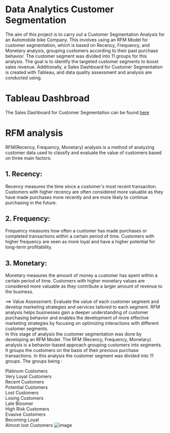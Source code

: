 # Data Analytics Customer Segmentation

The aim of this project is to carry out a Customer Segmentation Analysis for an Automobile bike Company. This involves using an RFM Model for customer segmentation, which is based on Recency, Frequency, and Monetary analysis, grouping customers according to their past purchase behavior. The customer segment was divided into 11 groups for this analysis. The goal is to identify the targeted customer segments to boost sales revenue. Additionally, a Sales Dashboard for Customer Segmentation is created with Tableau, and data quality assessment and analysis are conducted using.

# Tableau Dashbroad
The Sales Dashboard for Customer Segmentation can be found [here](https://public.tableau.com/views/SegmentCustomer_17154038047360/CUSTUMERSEGMENTATION?:language=en-US&publish=yes&:sid=E72C392AB1D44855A3224A681646DAB9-0:0&:display_count=n&:origin=viz_share_link)

# RFM analysis
RFM(Recency, Frequency, Monetary) analysis is a method of analyzing customer data used to classify and evaluate the value of customers based on three main factors:

## 1. Recency:
Recency measures the time since a customer's most recent transaction.
Customers with higher recency are often considered more valuable as they have made purchases more recently and are more likely to continue purchasing in the future.
## 2. Frequency:
Frequency measures how often a customer has made purchases or completed transactions within a certain period of time.
Customers with higher frequency are seen as more loyal and have a higher potential for long-term profitability.
## 3. Monetary:
Monetary measures the amount of money a customer has spent within a certain period of time.
Customers with higher monetary values are considered more valuable as they contribute a larger amount of revenue to the business.

==> Value Assessment: Evaluate the value of each customer segment and develop marketing strategies and services tailored to each segment.
RFM analysis helps businesses gain a deeper understanding of customer purchasing behavior and enables the development of more effective marketing strategies by focusing on optimizing interactions with different customer segments. \
In this stage of analysis the customer segmentation was done by developing an RFM Model. The RFM (Recency, Frequency, Monetary) analysis is a behavior-based approach grouping customers into segments. It groups the customers on the basis of their previous purchase transactions. In this analysis the customer segment was divided into 11 groups. The groups being :

  Platinum Customers \
  Very Loyal Customers \
  Recent Customers \
  Potential Customers \
  Lost Customers \
  Losing Customers \
  Late Bloomer \
  High Risk Customers \
  Evasive Customers \
  Becoming Loyal \
  Almost lost Customers
  ![image](https://github.com/NV08hv/Customer-Segmentation/assets/168745635/ff92a225-3d63-4415-bd86-02ef42e69bf8)

